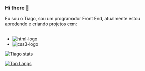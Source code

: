 ### Hi there 👋

Eu sou o Tiago, sou um programador Front End, atualmente estou apredendo e criando projetos com:
<br>
<br>
- <img src="https://img.shields.io/badge/HTML5-E34F26?style=for-the-badge&logo=html5&logoColor=white" alt= "html-logo">
- <img src="https://img.shields.io/badge/CSS3-1572B6?style=for-the-badge&logo=css3&logoColor=white" alt= "css3-logo">


[![Tiago stats](https://github-readme-stats.vercel.app/api?username=TGP2023)](https://github.com/anuraghazra/github-readme-stats)

[![Top Langs](https://github-readme-stats.vercel.app/api/top-langs/?username=TGP2023)](https://github.com/anuraghazra/github-readme-stats)
